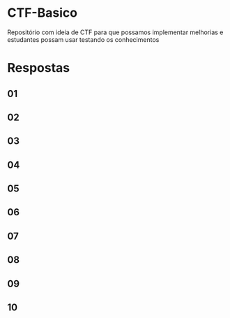 # CTF-Basico
 Repositório com ideia de CTF para que possamos implementar melhorias e estudantes possam usar testando os conhecimentos

# Respostas

## 01 
## 02 
## 03 
## 04 
## 05 
## 06 
## 07
## 08
## 09
## 10
